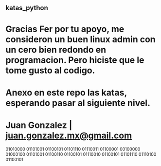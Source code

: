 ## katas_python

# Gracias Fer por tu apoyo, me consideron un buen linux admin con un cero bien redondo en programacion. Pero hiciste que le tome gusto al codigo.

# Anexo en este repo las katas, esperando pasar al siguiente nivel.

# Juan Gonzalez | juan.gonzalez.mx@gmail.com


01010000 01101001 01100101 01101110 01110011 01100001 00100000 01000100 01101001 01100110 01100101 01110010 01100101 01101110 01110100 01100101
